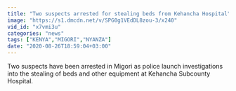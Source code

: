 ```yaml
---
title: "Two suspects arrested for stealing beds from Kehancha Hospital"
image: "https://s1.dmcdn.net/v/SPG0g1VEdDL8zou-3/x240"
vid_id: "x7vmi3u"
categories: "news"
tags: ["KENYA","MIGORI","NYANZA"]
date: "2020-08-26T18:59:04+03:00"
---
```

Two suspects have been arrested in Migori as police launch investigations into the stealing of beds and other equipment at Kehancha Subcounty Hospital.
